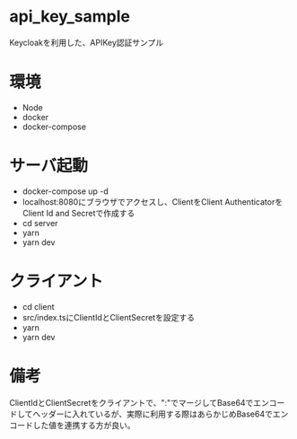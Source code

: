 # api_key_sample
Keycloakを利用した、APIKey認証サンプル  

# 環境
- Node
- docker
- docker-compose

# サーバ起動
- docker-compose up -d
- localhost:8080にブラウザでアクセスし、ClientをClient AuthenticatorをClient Id and Secretで作成する
- cd server
- yarn
- yarn dev

# クライアント
- cd client
- src/index.tsにClientIdとClientSecretを設定する
- yarn
- yarn dev

# 備考
ClientIdとClientSecretをクライアントで、":"でマージしてBase64でエンコードしてヘッダーに入れているが、実際に利用する際はあらかじめBase64でエンコードした値を連携する方が良い。

